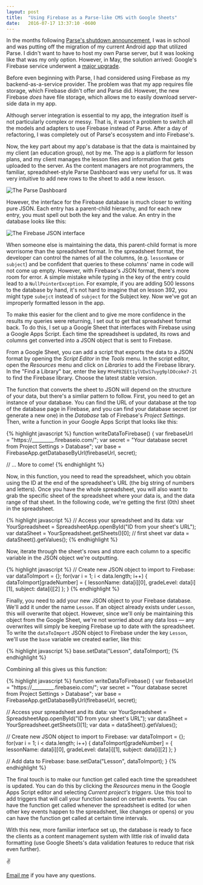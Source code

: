 ```yaml
---
layout: post
title:  "Using Firebase as a Parse-like CMS with Google Sheets"
date:   2016-07-17 13:37:10 -0600
---
```


In the months following [Parse's shutdown announcement](http://blog.parse.com/announcements/moving-on/), I was in school and was putting off the migration of my current Android app that utilized Parse. I didn't want to have to host my own Parse server, but it was looking like that was my only option. However, in May, the solution arrived: Google's Firebase service underwent a [major upgrade](http://firebase.googleblog.com/2016/05/firebase-expands-to-become-unified-app-platform.html). 

Before even beginning with Parse, I had considered using Firebase as my backend-as-a-service provider. The problem was that my app requires file storage, which Firebase didn't offer and Parse did. However, the new Firebase *does* have file storage, which allows me to easily download server-side data in my app.

Although server integration is essential to my app, the integration itself is not particularly complex or messy. That is, it wasn't a problem to switch all the models and adapters to use Firebase instead of Parse. After a day of refactoring, I was completely out of Parse's ecosystem and into Firebase's.

Now, the key part about my app's database is that the data is maintained by my client (an education group), not by me. The app is a platform for lesson plans, and my client manages the lesson files and information that gets uploaded to the server. As the content managers are not programmers, the familiar, spreadsheet-style Parse Dashboard was very useful for us. It was very intuitive to add new rows to the sheet to add a new lesson.

![The Parse Dashboard](/blog/img/parse_dashboard.jpg)

However, the interface for the Firebase database is much closer to writing pure JSON. Each entry has a parent-child hierarchy, and for each new entry, you must spell out both the key and the value. An entry in the database looks like this:

![The Firebase JSON interface](/blog/img/firebase_json.png)

When someone else is maintaining the data, this parent-child format is more worrisome than the spreadsheet format. In the spreadsheet format, the developer can control the names of all the columns, (e.g. `lessonName` or `subject`) and be confident that queries to these columns' name in code will not come up empty.  However, with Firebase's JSON format, there's more room for error. A simple mistake while typing in the key of the entry could lead to a `NullPointerException`. For example, if you are adding 500 lessons to the database by hand, it's not hard to imagine that on lesson 392, you might type `subejct` instead of `subject` for the Subject key. Now we've got an improperly formatted lesson in the app.

To make this easier for the client and to give me more confidence in the results my queries were returning, I set out to get that spreadsheet format back. To do this, I set up a Google Sheet that interfaces with Firebase using a Google Apps Script. Each time the spreadsheet is updated, its rows and columns get converted into a JSON object that is sent to Firebase.

From a Google Sheet, you can add a script that exports the data to a JSON format by opening the *Script Editor* in the *Tools* menu. In the script editor, open the *Resources* menu and click on *Libraries* to add the Firebase library. In the "Find a Library" bar, enter the key `MYeP8ZEEt1ylVDxS7uyg9plDOcoke7-2l` to find the Firebase library. Choose the latest stable version.

The function that converts the sheet to JSON will depend on the structure of your data, but there's a simliar pattern to follow. First, you need to get an instance of your database. You can find the URL of your database at the top of the database page in Firebase, and you can find your database secret (or generate a new one) in the *Database* tab of Firebase's *Project Settings*. Then, write a function in your Google Apps Script that looks like this:

{% highlight javascript %}
function writeDataToFirebase() {
 var firebaseUrl = "https://_________.firebaseio.com/";
 var secret = "Your database secret from Project Settings > Database";
 var base = FirebaseApp.getDatabaseByUrl(firebaseUrl, secret);

 // … More to come!
{% endhighlight %}

Now, in this function, you need to read the spreadsheet, which you obtain using the ID at the end of the spreadsheet's URL (the big string of numbers and letters). Once you have the whole spreadsheet, you will also want to grab the specific sheet of the spreadsheet where your data is, and the data range of that sheet. In the following code, we're getting the first (0th) sheet in the spreadsheet.

{% highlight javascript %}
// Access your spreadsheet and its data:
var YourSpreadsheet = SpreadsheetApp.openById("ID from your sheet's URL");
var dataSheet = YourSpreadsheet.getSheets()[0]; // first sheet
var data = dataSheet().getValues();
{% endhighlight %}

Now, iterate through the sheet's rows and store each column to a specific variable in the JSON object we're outputting.

{% highlight javascript %}
// Create new JSON object to import to Firebase:
var dataToImport = {};
for(var i = 1; i < data.length; i++) {
   dataToImport[gradeNumber] = {
      lessonName: data[i][0],
      gradeLevel: data[i][1],
      subject: data[i][2]
  };
}
{% endhighlight %}

Finally, you need to add your new JSON object to your Firebase database.  We'll add it under the name `Lesson`. If an object already exists under `Lesson`, this will overwrite that object. However, since we'll only be maintaining this object from the Google Sheet, we're not worried about any data loss — any overwrites will simply be keeping Firebase up to date with the spreadsheet. To write the `dataToImport` JSON object to Firebase under the key `Lesson`, we'll use the `base` variable we created earlier, like this:

{% highlight javascript %}
base.setData("Lesson", dataToImport);
{% endhighlight %}

Combining all this gives us this function:

{% highlight javascript %}
function writeDataToFirebase() {
 var firebaseUrl = "https://_________.firebaseio.com/";
 var secret = "Your database secret from Project Settings > Database";
 var base = FirebaseApp.getDatabaseByUrl(firebaseUrl, secret);

 // Access your spreadsheet and its data:
 var YourSpreadsheet = SpreadsheetApp.openById("ID from your sheet's URL");
 var dataSheet = YourSpreadsheet.getSheets()[1];
 var data = dataSheet().getValues();

 // Create new JSON object to import to Firebase:
 var dataToImport = {};
 for(var i = 1; i < data.length; i++) {
    dataToImport[gradeNumber] = {
       lessonName: data[i][0],
       gradeLevel: data[i][1],
       subject: data[i][2]
    };
 }
 
 // Add data to Firebase:
 base.setData("Lesson", dataToImport);
}
{% endhighlight %}

The final touch is to make our function get called each time the spreadsheet is updated. You can do this by clicking the *Resources* menu in the Google Apps Script editor and selecting *Current project's triggers*. Use this tool to add triggers that will call your function based on certain events. You can have the function get called whenever the spreadsheet is edited (or when other key events happen to the spreadsheet, like changes or opens) or you can have the function get called at certain time intervals. 

With this new, more familiar interface set up, the database is ready to face the clients as a content management system with little risk of invalid data formatting (use Google Sheets's data validation features to reduce that risk even further).


✌ 

[Email me](mailto:graham@grahamearley.website) if you have any questions.